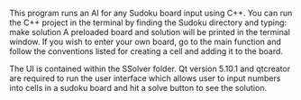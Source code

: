 This program runs an AI for any Sudoku board input using C++. You can run the C++ project in the terminal by finding the Sudoku directory and typing: make solution
A preloaded board and solution will be printed in the terminal window. If you wish to enter your own board, go to the main function and follow the conventions listed for 
creating a cell and adding it to the board.

The UI is contained within the SSolver folder. Qt version 5.10.1 and qtcreator are required to run the user interface which allows user to input numbers into cells in a sudoku board and hit a solve button to see the solution.